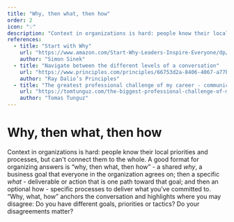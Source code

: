 ```yaml
---
title: "Why, then what, then how"
order: 2
icon: "💡"
description: "Context in organizations is hard: people know their local priorities and processes, but can't connect them to the whole. A good format for organizing answers is “why, then what, then how” - a shared *why*, a business goal that everyone in the organization agrees on; then a specific *what* - deliverable or action that is one path toward that goal; and then an optional how - specific processes to deliver what you’ve committed to. “Why, what, how” anchors the conversation and highlights where you may disagree: Do you have different goals, priorities or tactics? Do your disagreements matter?"
references:
  - title: "Start with Why"
    url: "https://www.amazon.com/Start-Why-Leaders-Inspire-Everyone/dp/1591846447"
    author: "Simon Sinek"
  - title: "Navigate between the different levels of a conversation"
    url: "https://www.principles.com/principles/66753d2a-8406-4067-a77b-9dc832a115b4/"
    author: "Ray Dalio’s Principles"
  - title: "The greatest professional challenge of my career - communication"
    url: "https://tomtunguz.com/the-biggest-professional-challenge-of-my-career-communication/"
    author: "Tomas Tunguz"
---
```


# Why, then what, then how

Context in organizations is hard: people know their local priorities and processes, but can't connect them to the whole. A good format for organizing answers is “why, then what, then how” - a shared *why*, a business goal that everyone in the organization agrees on; then a specific *what* - deliverable or action that is one path toward that goal; and then an optional how - specific processes to deliver what you’ve committed to. “Why, what, how” anchors the conversation and highlights where you may disagree: Do you have different goals, priorities or tactics? Do your disagreements matter?